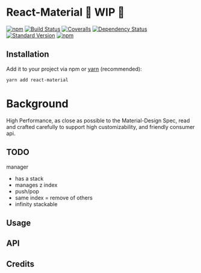 # React-Material 👷 WIP 🚧
[![npm](https://img.shields.io/npm/v/react-material.svg?style=flat-square)]()
[![Build Status](https://img.shields.io/travis/mrtnbroder/react-material/master.svg?maxAge=2592000&style=flat-square)]()
[![Coveralls](https://img.shields.io/coveralls/mrtnbroder/react-material.svg?maxAge=2592000&style=flat-square)]()
[![Dependency Status](https://dependencyci.com/github/mrtnbroder/react-material/badge?style=flat-square)](https://dependencyci.com/github/mrtnbroder/react-material)
[![Standard Version](https://img.shields.io/badge/release-standard%20version-brightgreen.svg?maxAge=2592000&style=flat-square)](https://github.com/mrtnbroder/react-material)
[![npm](https://img.shields.io/npm/dt/react-material.svg?maxAge=2592000&style=flat-square)]()

## Installation

Add it to your project via npm or [yarn](https://github.com/yarnpkg/yarn) (recommended):

```shell
yarn add react-material
```

# Background

High Performance, as close as possible to the Material-Design Spec, read and
crafted carefully to support high customizability, and friendly consumer api.

## TODO

manager
  - has a stack
  - manages z index
  - push/pop
  - same index = remove of others
  - infinity stackable

## Usage

## API

## Credits

